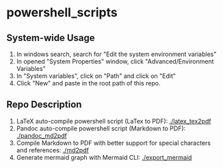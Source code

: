 # powershell_scripts

## System-wide Usage

1. In windows search, search for "Edit the system environment variables"
2. In opened "System Properties" window, click "Advanced/Environment Variables"
3. In "System variables", click on "Path" and click on "Edit"
4. Click "New" and paste in the root path of this repo.

## Repo Description

1. LaTeX auto-compile powershell script (LaTex to PDF): [./latex_tex2pdf](./latex_tex2pdf)
2. Pandoc auto-compile powershell script (Markdown to PDF): [./pandoc_md2pdf](./pandoc_md2pdf)
3. Compile Markdown to PDF with better support for special characters and references: [./md2pdf](./md2pdf)
4. Generate mermaid graph with Mermaid CLI: [./export_mermaid](./export_mermaid)
